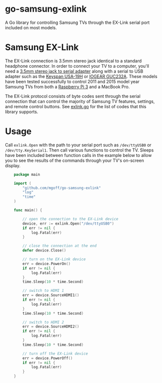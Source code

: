 # go-samsung-exlink
A Go library for controlling Samsung TVs through the EX-Link serial port included on most models.

Samsung EX-Link
===============

The EX-Link connection is 3.5mm stereo jack identical to a standard headphone connector. In order to connect your TV to a computer, you'll need a [3.5mm stereo jack to serial adapter](http://amzn.to/2ksMPHN) along with a serial to USB adapter such as the [Keyspan USA-19H](http://amzn.to/2k7PRjB) or [IOGEAR GUC232A](http://amzn.to/2ksZBWS). These models have been tested successfully to control 2011 and 2015 model year Samsung TVs from both a [Raspberry Pi 3](http://amzn.to/2k7CS1t) and a MacBook Pro.

The EX-Link protocol consists of byte codes sent through the serial connection that can control the majority of Samsung TV features, settings, and remote control buttons. See [exlink.go](exlink.go) for the list of codes that this library supports.

Usage
=====

Call `exlink.Open` with the path to your serial port such as `/dev/ttyUSB0` or `/dev/tty.KeySerial1`. Then call various functions to control the TV. Sleeps have been included between function calls in the example below to allow you to see the results of the commands through your TV's on-screen display.

````go
	package main

	import (
		"github.com/mgoff/go-samsung-exlink"
		"log"
		"time"
	)

	func main() {

		// open the connection to the EX-Link device
		device, err := exlink.Open("/dev/ttyUSB0")
		if err != nil {
			log.Fatal(err)
		}

		// close the connection at the end
		defer device.Close()

		// turn on the EX-Link device
		err = device.PowerOn()
		if err != nil {
			log.Fatal(err)
		}
		time.Sleep(10 * time.Second)

		// switch to HDMI 1
		err = device.SourceHDMI1()
		if err != nil {
			log.Fatal(err)
		}
		time.Sleep(10 * time.Second)

		// switch to HDMI 2
		err = device.SourceHDMI2()
		if err != nil {
			log.Fatal(err)
		}
		time.Sleep(10 * time.Second)

		// turn off the EX-Link device
		err = device.PowerOff()
		if err != nil {
			log.Fatal(err)
		}
	}
````
